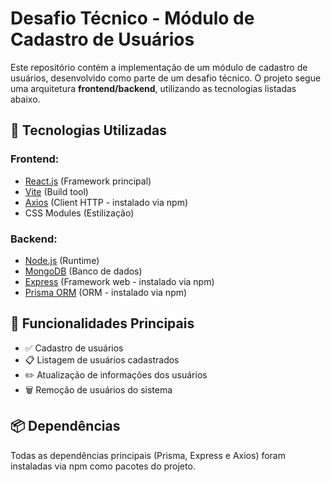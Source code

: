 # Desafio Técnico - Módulo de Cadastro de Usuários

Este repositório contém a implementação de um módulo de cadastro de usuários, desenvolvido como parte de um desafio técnico. O projeto segue uma arquitetura **frontend/backend**, utilizando as tecnologias listadas abaixo.

## 🚀 Tecnologias Utilizadas

### Frontend:
- [React.js](https://reactjs.org/) (Framework principal)
- [Vite](https://vitejs.dev/) (Build tool)
- [Axios](https://www.npmjs.com/package/axios) (Client HTTP - instalado via npm)
- CSS Modules (Estilização)

### Backend:
- [Node.js](https://nodejs.org/) (Runtime)
- [MongoDB](https://www.mongodb.com/) (Banco de dados)
- [Express](https://www.npmjs.com/package/express) (Framework web - instalado via npm)
- [Prisma ORM](https://www.npmjs.com/package/prisma) (ORM - instalado via npm)

## 📜 Funcionalidades Principais
- ✅ Cadastro de usuários
- 📋 Listagem de usuários cadastrados
- ✏️ Atualização de informações dos usuários
- 🗑️ Remoção de usuários do sistema

## 📦 Dependências
Todas as dependências principais (Prisma, Express e Axios) foram instaladas via npm como pacotes do projeto.